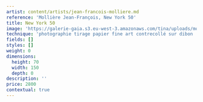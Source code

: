 ```yaml
---
artist: content/artists/jean-francois-molliere.md
reference: 'Mollière Jean-François, New York 50'
title: New York 50
image: 'https://galerie-gaia.s3.eu-west-3.amazonaws.com/tina/uploads/molliere-jean-francois/galerie gaia - jean françois molliere -DSF0668-Pano v 230,30 cm x 108 cm.jpg'
technique: 'photographie tirage papier fine art contrecollé sur dibon '
fields: []
styles: []
weight: 0
dimensions:
  height: 70
  width: 150
  depth: 0
description: ''
price: 2800
contextual: true
---
```


